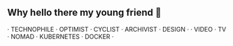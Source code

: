 ## Why hello there my young friend 👋

· TECHNOPHILE · OPTIMIST · CYCLIST · ARCHIVIST · DESIGN · 
· VIDEO · TV · NOMAD · KUBERNETES · DOCKER ·

